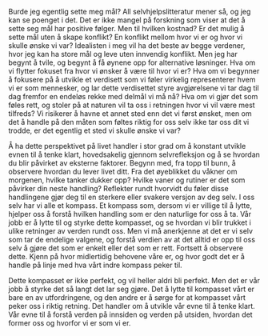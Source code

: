 Burde jeg egentlig sette meg mål? All selvhjelpslitteratur mener så, og jeg kan se poenget i det. Det er ikke mangel på forskning som viser at det å sette seg mål har positive følger. Men til hvilken kostnad? Er det mulig å sette mål uten å skape konflikt? En konflikt mellom hvor vi er og hvor vi skulle ønske vi var? Idealisten i meg vil ha det beste av begge verdener, hvor jeg kan ha store mål og leve uten innvendig konflikt. Men jeg har begynt å tvile, og begynt å få øynene opp for alternative løsninger. Hva om vi flytter fokuset fra hvor vi ønsker å være til hvor vi er? Hva om vi begynner å fokusere på å utvikle et verdisett som vi føler virkelig representerer hvem vi er som mennesker, og lar dette verdisettet styre avgjørelsene vi tar dag til dag fremfor en endeløs rekke med delmål vi må nå? Hva om vi gjør det som føles rett, og stoler på at naturen vil ta oss i retningen hvor vi vil være mest tilfreds? Vi risikerer å havne et annet sted enn det vi først ønsket, men om det å handle på den måten som føltes riktig for oss selv ikke tar oss dit vi trodde, er det egentlig et sted vi skulle ønske vi var?

Å ha dette perspektivet på livet handler i stor grad om å konstant utvikle evnen til å tenke klart, hovedsakelig gjennom selvrefleksjon og å se hvordan du blir påvirket av eksterne faktorer. Begynn med, fra topp til bunn, å observere hvordan du lever livet ditt. Fra det øyeblikket du våkner om morgenen, hvilke tanker dukker opp? Hvilke vaner og rutiner er det som påvirker din neste handling? Reflekter rundt hvorvidt du føler disse handlingene gjør deg til en sterkere eller svakere versjon av deg selv. I oss selv har vi alle et kompass. Et kompass som, dersom vi er villige til å lytte, hjelper oss å forstå hvilken handling som er den naturlige for oss å ta. Vår jobb er å lytte til og styrke dette kompasset, og se hvordan vi blir trukket i ulike retninger av verden rundt oss. Men vi må anerkjenne at det er vi selv som tar de endelige valgene, og forstå verdien av at det alltid er opp til oss selv å gjøre det som er enkelt eller det som er rett. Fortsett å observere dette. Kjenn på hvor midlertidig behovene våre er, og hvor godt det er å handle på linje med hva vårt indre kompass peker til.

Dette kompasset er ikke perfekt, og vil heller aldri bli perfekt. Men det er vår jobb å styrke det så langt det lar seg gjøre. Det å lytte til kompasset vårt er bare en av utfordringene, og den andre er å sørge for at kompasset vårt peker oss i riktig retning. Det handler om å utvikle vår evne til å tenke klart. Vår evne til å forstå verden på innsiden og verden på utsiden, hvordan det former oss og hvorfor vi er som vi er.
